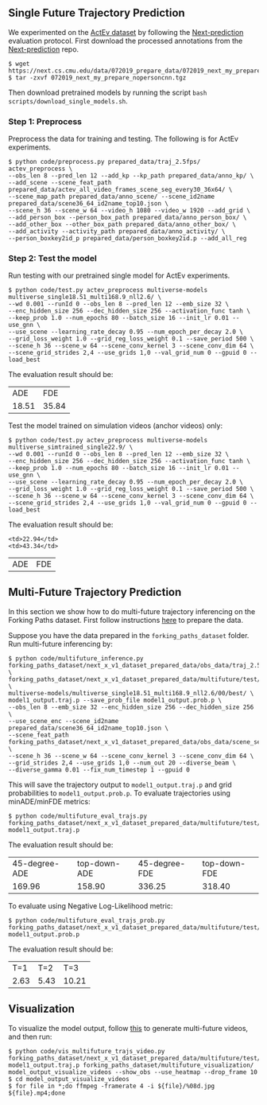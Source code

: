 
## Single Future Trajectory Prediction
We experimented on the [ActEv dataset](https://actev.nist.gov) by following the [Next-prediction](https://github.com/google/next-prediction) evaluation protocol.
First download the processed annotations from the [Next-prediction](https://github.com/google/next-prediction) repo.
```
$ wget https://next.cs.cmu.edu/data/072019_prepare_data/072019_next_my_prepare_nopersoncnn.tgz
$ tar -zxvf 072019_next_my_prepare_nopersoncnn.tgz
```

Then download pretrained models by running the script
`bash scripts/download_single_models.sh`.

### Step 1: Preprocess
Preprocess the data for training and testing.
The following is for ActEv experiments.

```
$ python code/preprocess.py prepared_data/traj_2.5fps/ actev_preprocess \
--obs_len 8 --pred_len 12 --add_kp --kp_path prepared_data/anno_kp/ \
--add_scene --scene_feat_path prepared_data/actev_all_video_frames_scene_seg_every30_36x64/ \
--scene_map_path prepared_data/anno_scene/ --scene_id2name prepared_data/scene36_64_id2name_top10.json \
--scene_h 36 --scene_w 64 --video_h 1080 --video_w 1920 --add_grid \
--add_person_box --person_box_path prepared_data/anno_person_box/ \
--add_other_box --other_box_path prepared_data/anno_other_box/ \
--add_activity --activity_path prepared_data/anno_activity/ \
--person_boxkey2id_p prepared_data/person_boxkey2id.p --add_all_reg
```

### Step 2: Test the model
Run testing with our pretrained single model for ActEv experiments.
```
$ python code/test.py actev_preprocess multiverse-models multiverse_single18.51_multi168.9_nll2.6/ \
--wd 0.001 --runId 0 --obs_len 8 --pred_len 12 --emb_size 32 \
--enc_hidden_size 256 --dec_hidden_size 256 --activation_func tanh \
--keep_prob 1.0 --num_epochs 80 --batch_size 16 --init_lr 0.01 --use_gnn \
--use_scene --learning_rate_decay 0.95 --num_epoch_per_decay 2.0 \
--grid_loss_weight 1.0 --grid_reg_loss_weight 0.1 --save_period 500 \
--scene_h 36 --scene_w 64 --scene_conv_kernel 3 --scene_conv_dim 64 \
--scene_grid_strides 2,4 --use_grids 1,0 --val_grid_num 0 --gpuid 0 --load_best
```

The evaluation result should be:
<table>
  <tr>
    <td>ADE</td>
    <td>FDE</td>
  </tr>
  <tr>
    <td>18.51</td>
    <td>35.84</td>
  </tr>
</table>

Test the model trained on simulation videos (anchor videos) only:
```
$ python code/test.py actev_preprocess multiverse-models multiverse_simtrained_single22.9/ \
--wd 0.001 --runId 0 --obs_len 8 --pred_len 12 --emb_size 32 \
--enc_hidden_size 256 --dec_hidden_size 256 --activation_func tanh \
--keep_prob 1.0 --num_epochs 80 --batch_size 16 --init_lr 0.01 --use_gnn \
--use_scene --learning_rate_decay 0.95 --num_epoch_per_decay 2.0 \
--grid_loss_weight 1.0 --grid_reg_loss_weight 0.1 --save_period 500 \
--scene_h 36 --scene_w 64 --scene_conv_kernel 3 --scene_conv_dim 64 \
--scene_grid_strides 2,4 --use_grids 1,0 --val_grid_num 0 --gpuid 0 --load_best
```

The evaluation result should be:
<table>
  <tr>
    <td>ADE</td>
    <td>FDE</td>
  </tr>
  <tr>

    <td>22.94</td>
    <td>43.34</td>
  </tr>
</table>


## Multi-Future Trajectory Prediction
In this section we show how to do multi-future trajectory inferencing on the Forking Paths dataset. First follow instructions [here](forking_paths_dataset/README.md#prepare-data) to prepare the data.

Suppose you have the data prepared in the `forking_paths_dataset` folder. Run multi-future inferencing by:
```
$ python code/multifuture_inference.py forking_paths_dataset/next_x_v1_dataset_prepared_data/obs_data/traj_2.5fps/test/ \
forking_paths_dataset/next_x_v1_dataset_prepared_data/multifuture/test/ \
multiverse-models/multiverse_single18.51_multi168.9_nll2.6/00/best/ \
model1_output.traj.p --save_prob_file model1_output.prob.p \
--obs_len 8 --emb_size 32 --enc_hidden_size 256 --dec_hidden_size 256 \
--use_scene_enc --scene_id2name prepared_data/scene36_64_id2name_top10.json \
--scene_feat_path forking_paths_dataset/next_x_v1_dataset_prepared_data/obs_data/scene_seg/ \
--scene_h 36 --scene_w 64 --scene_conv_kernel 3 --scene_conv_dim 64 \
--grid_strides 2,4 --use_grids 1,0 --num_out 20 --diverse_beam \
--diverse_gamma 0.01 --fix_num_timestep 1 --gpuid 0
```

This will save the trajectory output to `model1_output.traj.p` and grid probabilities to `model1_output.prob.p`.
To evaluate trajectories using minADE/minFDE metrics:
```
$ python code/multifuture_eval_trajs.py forking_paths_dataset/next_x_v1_dataset_prepared_data/multifuture/test/ model1_output.traj.p
```

The evaluation result should be:
<table>
  <tr>
    <td>45-degree-ADE</td>
    <td>top-down-ADE</td>
    <td>45-degree-FDE</td>
    <td>top-down-FDE</td>
  </tr>
  <tr>
    <td>169.96</td>
    <td>158.90</td>
    <td>336.25</td>
    <td>318.40</td>
  </tr>
</table>

To evaluate using Negative Log-Likelihood metric:
```
$ python code/multifuture_eval_trajs_prob.py forking_paths_dataset/next_x_v1_dataset_prepared_data/multifuture/test/ model1_output.prob.p
```

The evaluation result should be:
<table>
  <tr>
    <td>T=1</td>
    <td>T=2</td>
    <td>T=3</td>
  </tr>
  <tr>
    <td>2.63</td>
    <td>5.43</td>
    <td>10.21</td>
  </tr>
</table>

## Visualization
To visualize the model output, follow [this](forking_paths_dataset/README.md#visualize-the-dataset) to generate multi-future videos, and then run:
```
$ python code/vis_multifuture_trajs_video.py forking_paths_dataset/next_x_v1_dataset_prepared_data/multifuture/test/ model1_output.traj.p forking_paths_dataset/multifuture_visualization/ model_output_visualize_videos --show_obs --use_heatmap --drop_frame 10
$ cd model_output_visualize_videos
$ for file in *;do ffmpeg -framerate 4 -i ${file}/%08d.jpg ${file}.mp4;done
```

